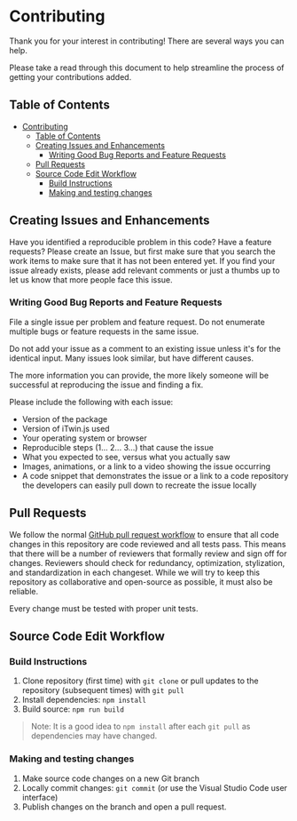 # Contributing

Thank you for your interest in contributing! There are several ways you can help.

Please take a read through this document to help streamline the process of getting your contributions added.

## Table of Contents

- [Contributing](#contributing)
  - [Table of Contents](#table-of-contents)
  - [Creating Issues and Enhancements](#creating-issues-and-enhancements)
    - [Writing Good Bug Reports and Feature Requests](#writing-good-bug-reports-and-feature-requests)
  - [Pull Requests](#pull-requests)
  - [Source Code Edit Workflow](#source-code-edit-workflow)
    - [Build Instructions](#build-instructions)
    - [Making and testing changes](#making-and-testing-changes)

## Creating Issues and Enhancements

Have you identified a reproducible problem in this code? Have a feature requests? Please create an Issue, but first make sure that you search the work items to make sure that it has not been entered yet. If you find your issue already exists, please add relevant comments or just a thumbs up to let us know that more people face this issue.

### Writing Good Bug Reports and Feature Requests

File a single issue per problem and feature request. Do not enumerate multiple bugs or feature requests in the same issue.

Do not add your issue as a comment to an existing issue unless it's for the identical input. Many issues look similar, but have different causes.

The more information you can provide, the more likely someone will be successful at reproducing the issue and finding a fix.

Please include the following with each issue:

-   Version of the package
-   Version of iTwin.js used
-   Your operating system or browser
-   Reproducible steps (1... 2... 3...) that cause the issue
-   What you expected to see, versus what you actually saw
-   Images, animations, or a link to a video showing the issue occurring
-   A code snippet that demonstrates the issue or a link to a code repository the developers can easily pull down to recreate the issue locally

## Pull Requests

We follow the normal [GitHub pull request workflow](https://help.github.com/en/github/collaborating-with-issues-and-pull-requests/creating-a-pull-request) to ensure that all code changes in this repository are code reviewed and all tests pass. This means that there will be a number of reviewers that formally review and sign off for changes. Reviewers should check for redundancy, optimization, stylization, and standardization in each changeset. While we will try to keep this repository as collaborative and open-source as possible, it must also be reliable.

Every change must be tested with proper unit tests.

## Source Code Edit Workflow

### Build Instructions

1. Clone repository (first time) with `git clone` or pull updates to the repository (subsequent times) with `git pull`
2. Install dependencies: `npm install`
3. Build source: `npm run build`

> Note: It is a good idea to `npm install` after each `git pull` as dependencies may have changed.
### Making and testing changes

1. Make source code changes on a new Git branch
2. Locally commit changes: `git commit` (or use the Visual Studio Code user interface)
3. Publish changes on the branch and open a pull request.